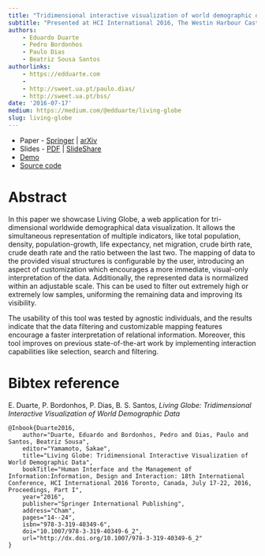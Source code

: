 ```yaml
---
title: "Tridimensional interactive visualization of world demographic data"
subtitle: "Presented at HCI International 2016, The Westin Harbour Castle Hotel, Toronto, Canada, 17 - 22 July 2016"
authors:
    - Eduardo Duarte
    - Pedro Bordonhos
    - Paulo Dias
    - Beatriz Sousa Santos
authorlinks:
    - https://edduarte.com
    - 
    - http://sweet.ua.pt/paulo.dias/
    - http://sweet.ua.pt/bss/
date: '2016-07-17'
medium: https://medium.com/@edduarte/living-globe
slug: living-globe
---
```


- Paper - [Springer](https://link.springer.com/chapter/10.1007%2F978-3-319-40349-6_2) | [arXiv](https://arxiv.org/abs/1607.05946)
- Slides - [PDF](/hcii2016/slides.pdf) | [SlideShare](http://www.slideshare.net/EduardoDuarte33/hcii2016slides-v3)
- [Demo](https://edduarte.github.io/living-globe)
- [Source code](https://github.com/edduarte/living-globe)

# Abstract

In this paper we showcase Living Globe, a web application for tri-dimensional
worldwide demographical data visualization. It allows the simultaneous
representation of multiple indicators, like total population, density,
population-growth, life expectancy, net migration, crude birth rate, crude
death rate and the ratio between the last two. The mapping of data to the
provided visual structures is configurable by the user, introducing an aspect
of customization which encourages a more immediate, visual-only interpretation
of the data. Additionally, the represented data is normalized within an
adjustable scale. This can be used to filter out extremely high or extremely
low samples, uniforming the remaining data and improving its visibility.

The usability of this tool was tested by agnostic individuals, and the results
indicate that the data filtering and customizable mapping features encourage a
faster interpretation of relational information. Moreover, this tool improves
on previous state-of-the-art work by implementing interaction capabilities like
selection, search and filtering.

# Bibtex reference

E. Duarte, P. Bordonhos, P. Dias, B. S. Santos, *Living Globe: Tridimensional
   Interactive Visualization of World Demographic Data*

```
@Inbook{Duarte2016,
    author="Duarte, Eduardo and Bordonhos, Pedro and Dias, Paulo and Santos, Beatriz Sousa",
    editor="Yamamoto, Sakae",
    title="Living Globe: Tridimensional Interactive Visualization of World Demographic Data",
    bookTitle="Human Interface and the Management of Information:Information, Design and Interaction: 18th International Conference, HCI International 2016 Toronto, Canada, July 17-22, 2016, Proceedings, Part I",
    year="2016",
    publisher="Springer International Publishing",
    address="Cham",
    pages="14--24",
    isbn="978-3-319-40349-6",
    doi="10.1007/978-3-319-40349-6_2",
    url="http://dx.doi.org/10.1007/978-3-319-40349-6_2"
}
```

